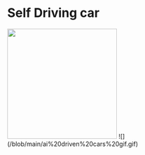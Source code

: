 # Self Driving car
<img src="/blob/main/ai%20driven%20cars%20gif.gif" width="250" height="250"/>
![](/blob/main/ai%20driven%20cars%20gif.gif)
